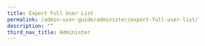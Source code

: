 ```yaml
---
title: Export Full User List
permalink: /admin-user-guide/administer/export-full-user-list/
description: ""
third_nav_title: Administer
---
```

